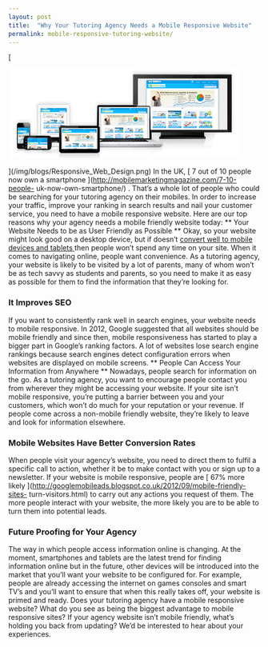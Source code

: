 ```yaml
---
layout: post
title:  "Why Your Tutoring Agency Needs a Mobile Responsive Website"
permalink: mobile-responsive-tutoring-website/
---
```

[

<div class="img-holder full-width">
   <img src="/img/blogs/Responsive_Web_Design.png" alt-text="Mobile responsive web"/>
</div>

](/img/blogs/Responsive_Web_Design.png) In the UK, [ 7 out of 10
people now own a smartphone ](http://mobilemarketingmagazine.com/7-10-people-
uk-now-own-smartphone/) . That’s a whole lot of people who could be searching
for your tutoring agency on their mobiles. In order to increase your traffic,
improve your ranking in search results and nail your customer service, you
need to have a mobile responsive website. Here are our top reasons why your
agency needs a mobile friendly website today: ** Your Website Needs to be as
User Friendly as Possible ** Okay, so your website might look good on a
desktop device, but if doesn’t [ convert well to mobile devices and tablets
](http://www.tutorcruncher.com/features/mobile-app/) then people won’t spend
any time on your site. When it comes to navigating online, people want
convenience. As a tutoring agency, your website is likely to be visited by a
lot of parents, many of whom won’t be as tech savvy as students and parents,
so you need to make it as easy as possible for them to find the information
that they’re looking for. 

### It Improves SEO

If you want to consistently
rank well in search engines, your website needs to mobile responsive. In 2012,
Google suggested that all websites should be mobile friendly and since then,
mobile responsiveness has started to play a bigger part in Google’s ranking
factors. A lot of websites lose search engine rankings because search engines
detect configuration errors when websites are displayed on mobile screens. **
People Can Access Your Information from Anywhere ** Nowadays, people search
for information on the go. As a tutoring agency, you want to encourage people
contact you from wherever they might be accessing your website. If your site
isn’t mobile responsive, you’re putting a barrier between you and your
customers, which won’t do much for your reputation or your revenue. If people
come across a non-mobile friendly website, they’re likely to leave and look
for information elsewhere. 

### Mobile Websites Have Better Conversion Rates

When people visit your agency’s website, you need to direct them to fulfil a
specific call to action, whether it be to make contact with you or sign up to
a newsletter. If your website is mobile responsive, people are [ 67% more
likely ](http://googlemobileads.blogspot.co.uk/2012/09/mobile-friendly-sites-
turn-visitors.html) to carry out any actions you request of them. The more
people interact with your website, the more likely you are to be able to turn
them into potential leads. 

### Future Proofing for Your Agency

The way in
which people access information online is changing. At the moment, smartphones
and tablets are the latest trend for finding information online but in the
future, other devices will be introduced into the market that you’ll want your
website to be configured for. For example, people are already accessing the
internet on games consoles and smart TV’s and you’ll want to ensure that when
this really takes off, your website is primed and ready. Does your tutoring
agency have a mobile responsive website? What do you see as being the biggest
advantage to mobile responsive sites? If your agency website isn’t mobile
friendly, what’s holding you back from updating? We’d be interested to hear
about your experiences.
